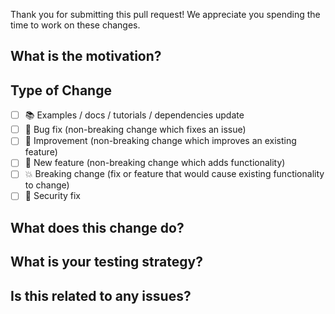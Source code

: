 Thank you for submitting this pull request! We appreciate you spending the time to work on these changes.

## What is the motivation?

<!-- Provide information on the motivation for why you have made this change. -->

## Type of Change

<!-- Mark with an `x` all the checkboxes that apply (like `[x]`) -->

- [ ] 📚 Examples / docs / tutorials / dependencies update
- [ ] 🔧 Bug fix (non-breaking change which fixes an issue)
- [ ] 🥂 Improvement (non-breaking change which improves an existing feature)
- [ ] 🚀 New feature (non-breaking change which adds functionality)
- [ ] 💥 Breaking change (fix or feature that would cause existing functionality to change)
- [ ] 🔐 Security fix

## What does this change do?

<!-- Provide a description of what this pull request does. -->

## What is your testing strategy?

<!-- Write your test plan here. If you changed any code, please provide us with clear instructions on how you verified your changes work. -->

## Is this related to any issues?

<!-- If this pull request is related to any other pull request or issue, or resolves any issues - then link all related pull requests and issues here. -->
